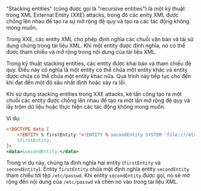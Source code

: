 "Stacking entities" (cũng được gọi là "recursive entities") là một kỹ thuật trong XML External Entity (XXE) attacks, trong đó các enity XML được chồng lên nhau để tạo ra sự mở rộng đệ quy và tạo ra các tác động không mong muốn.

Trong XXE, các entity XML cho phép định nghĩa các chuỗi văn bản và tái sử dụng chúng trong tài liệu XML. Khi một entity được định nghĩa, nó có thể được tham chiếu và mở rộng trong nội dung của tài liệu XML.

Trong kỹ thuật stacking entities, các entity được khai báo và tham chiếu đệ quy. Điều này có nghĩa là một entity có thể chứa một entity khác và entity được chứa có thể chứa một entity khác nữa. Quá trình này tiếp tục cho đến khi đạt đến một độ sâu nhất định hoặc xảy ra lỗi.

Khi sử dụng stacking entities trong XXE attacks, kẻ tấn công tạo ra một chuỗi các entity được chồng lên nhau để tạo ra một lần mở rộng đệ quy và lấy trộm dữ liệu hoặc thực hiện các tác động không mong muốn.

Ví dụ:

```xml
<!DOCTYPE data [
    <!ENTITY % firstEntity "<!ENTITY % secondEntity SYSTEM 'file:///etc/passwd'>">
    %firstEntity;
]>
<data>&secondEntity;</data>
```

Trong ví dụ này, chúng ta định nghĩa hai entity (`firstEntity` và `secondEntity`). Entity `firstEntity` chứa một định nghĩa entity `secondEntity` tham chiếu tới tệp `/etc/passwd`. Khi entity `secondEntity` được gọi, nó sẽ mở rộng đến nội dung của `/etc/passwd` và chèn nó vào trong tài liệu XML.

